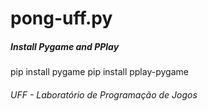 ﻿# pong-uff.py

##### Install Pygame and PPlay

pip install pygame
pip install pplay-pygame

###### UFF - Laboratório de Programação de Jogos
